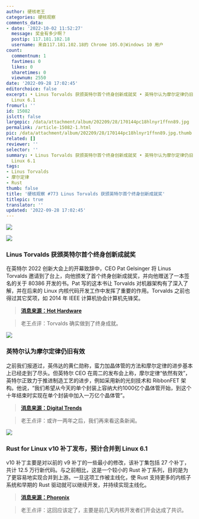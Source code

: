 ```yaml
---
author: 硬核老王
categories: 硬核观察
comments_data:
- date: '2022-10-02 11:52:27'
  message: 奖金有多少啊？
  postip: 117.181.102.18
  username: 来自117.181.102.18的 Chrome 105.0|Windows 10 用户
count:
  commentnum: 1
  favtimes: 0
  likes: 0
  sharetimes: 0
  viewnum: 2550
date: '2022-09-28 17:02:45'
editorchoice: false
excerpt: • Linus Torvalds 获颁英特尔首个终身创新成就奖 • 英特尔认为摩尔定律仍旧有效 • Rust for Linux v10 补丁发布，预计合并到
  Linux 6.1
fromurl: ''
id: 15082
islctt: false
largepic: /data/attachment/album/202209/28/170144pc18hlnyr1ffnn89.jpg
permalink: /article-15082-1.html
pic: /data/attachment/album/202209/28/170144pc18hlnyr1ffnn89.jpg.thumb.jpg
related: []
reviewer: ''
selector: ''
summary: • Linus Torvalds 获颁英特尔首个终身创新成就奖 • 英特尔认为摩尔定律仍旧有效 • Rust for Linux v10 补丁发布，预计合并到
  Linux 6.1
tags:
- Linus Torvalds
- 摩尔定律
- Rust
thumb: false
title: '硬核观察 #773 Linus Torvalds 获颁英特尔首个终身创新成就奖'
titlepic: true
translator: ''
updated: '2022-09-28 17:02:45'
---
```


![](/data/attachment/album/202209/28/170144pc18hlnyr1ffnn89.jpg)


![](/data/attachment/album/202209/28/170157zoradw0rtzrss5dd.jpg)


### Linus Torvalds 获颁英特尔首个终身创新成就奖


在英特尔 2022 创新大会上的开幕致辞中，CEO Pat Gelsinger 将 Linus Torvalds 邀请到了台上，向他颁发了首个终身创新成就奖，并向他赠送了一本签名的关于 80386 开发的书。Pat 写的这本书让 Torvalds 对机器架构有了深入了解，并在后来的 Linux 内核代码开发工作中发挥了重要的作用。Torvalds 之前也得过其它奖项，如 2014 年 IEEE 计算机协会计算机先锋奖。



> 
> **[消息来源：Hot Hardware](https://hothardware.com/news/pat-gelsinger-bestows-linus-torvalds-with-intels-first-innovation-award)**
> 
> 
> 



> 
> 老王点评：Torvalds 确实做到了终身成就。
> 
> 
> 


![](/data/attachment/album/202209/28/170211p42tvvaaqafmafm4.jpg)


### 英特尔认为摩尔定律仍旧有效


之前我们报道过，英伟达的黄仁勋称，蛮力加晶体管的方法和摩尔定律的进步基本上已经走到了尽头。但英特尔 CEO 在周二的发布会上称，摩尔定律“依然有效”，英特尔正致力于推进制造工艺的进步，例如采用新的光刻技术和 RibbonFET 架构。他说，“我们希望从今天的单个封装上容纳大约1000亿个晶体管开始，到这个十年结束时实现在单个封装中加入一万亿个晶体管”。



> 
> **[消息来源：Digital Trends](https://www.digitaltrends.com/computing/intel-innovation-2022-raptor-lake-launch-live-coverage/)**
> 
> 
> 



> 
> 老王点评：或许一两年之后，我们再来看这条新闻。
> 
> 
> 


![](/data/attachment/album/202209/28/170227cz5xxf0htfjki0ax.jpg)


### Rust for Linux v10 补丁发布，预计合并到 Linux 6.1


v10 补丁主要是对以前的 v9 补丁的一些最小的修改，该补丁集包括 27 个补丁，共计 12.5 万行新代码。与之前相比，这是一个较小的 Rust 补丁系列，目的是为了更容易地实现合并到上游。一旦这项工作被主线化，使 Rust 支持更多的内核子系统和早期的 Rust 驱动就可以继续开发，并持续实现主线化。



> 
> **[消息来源：Phoronix](https://www.phoronix.com/news/Rust-v10-Linux-Patches)**
> 
> 
> 



> 
> 老王点评：这回应该定了，主要是前几天内核开发者们开会达成了共识。
> 
> 
>